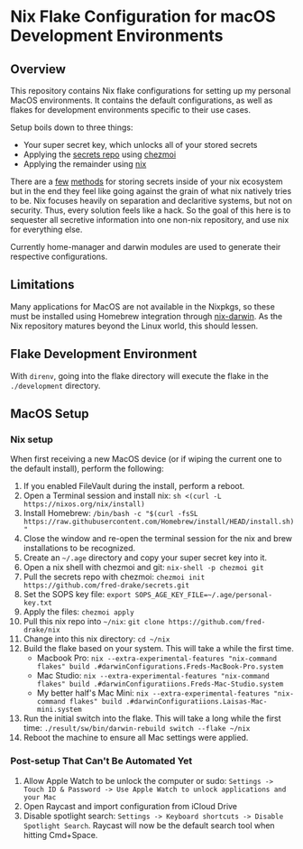 # Nix Flake Configuration for macOS Development Environments

## Overview

This repository contains Nix flake configurations for setting up my personal MacOS environments. It contains the default configurations, as well as flakes for development environments specific to their use cases.

Setup boils down to three things:

- Your super secret key, which unlocks all of your stored secrets
- Applying the [secrets repo](https://github.com/fred-drake/secrets) using [chezmoi](https://github.com/twpayne/chezmoi)
- Applying the remainder using [nix](https://github.com/NixOS/nix)

There are a [few](https://github.com/Mic92/sops-nix) [methods](https://github.com/ryantm/agenix) for storing secrets inside of your nix ecosystem but in the end they feel like going against the grain of what nix natively tries to be. Nix focuses heavily on separation and declaritive systems, but not on security. Thus, every solution feels like a hack. So the goal of this here is to sequester all secretive information into one non-nix repository, and use nix for everything else.

Currently home-manager and darwin modules are used to generate their respective configurations.

## Limitations

Many applications for MacOS are not available in the Nixpkgs, so these must be installed using Homebrew integration through [nix-darwin](https://github.com/LnL7/nix-darwin). As the Nix repository matures beyond the Linux world, this should lessen.

## Flake Development Environment

With `direnv`, going into the flake directory will execute the flake in the `./development` directory.

## MacOS Setup

### Nix setup

When first receiving a new MacOS device (or if wiping the current one to the default install), perform the following:

1. If you enabled FileVault during the install, perform a reboot.
2. Open a Terminal session and install nix: `sh <(curl -L https://nixos.org/nix/install)`
3. Install Homebrew: `/bin/bash -c "$(curl -fsSL https://raw.githubusercontent.com/Homebrew/install/HEAD/install.sh)"`
4. Close the window and re-open the terminal session for the nix and brew installations to be recognized.
5. Create an `~/.age` directory and copy your super secret key into it.
6. Open a nix shell with chezmoi and git: `nix-shell -p chezmoi git`
7. Pull the secrets repo with chezmoi: `chezmoi init https://github.com/fred-drake/secrets.git`
8. Set the SOPS key file: `export SOPS_AGE_KEY_FILE=~/.age/personal-key.txt`
9. Apply the files: `chezmoi apply`
10. Pull this nix repo into `~/nix`: `git clone https://github.com/fred-drake/nix`
11. Change into this nix directory: `cd ~/nix`
12. Build the flake based on your system. This will take a while the first time.
    - Macbook Pro: `nix --extra-experimental-features "nix-command flakes" build .#darwinConfigurations.Freds-MacBook-Pro.system`
    - Mac Studio: `nix --extra-experimental-features "nix-command flakes" build .#darwinConfiguratiions.Freds-Mac-Studio.system`
    - My better half's Mac Mini: `nix --extra-experimental-features "nix-command flakes" build .#darwinConfiguratiions.Laisas-Mac-mini.system`
13. Run the initial switch into the flake. This will take a long while the first time: `./result/sw/bin/darwin-rebuild switch --flake ~/nix`
14. Reboot the machine to ensure all Mac settings were applied.

### Post-setup That Can't Be Automated Yet

1. Allow Apple Watch to be unlock the computer or sudo: `Settings -> Touch ID & Password -> Use Apple Watch to unlock applications and your Mac`
2. Open Raycast and import configuration from iCloud Drive
3. Disable spotlight search: `Settings -> Keyboard shortcuts -> Disable Spotlight Search`. Raycast will now be the default search tool when hitting Cmd+Space.
